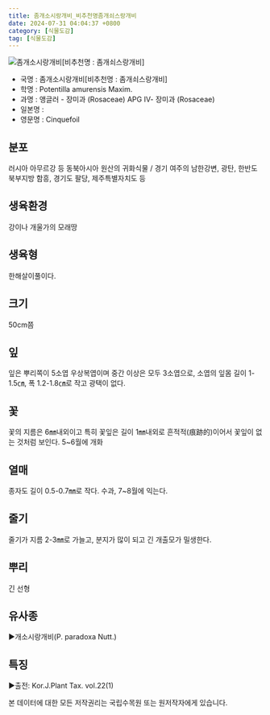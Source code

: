 ```yaml
---
title: 좀개소시랑개비_비추천명좀개쇠스랑개비
date: 2024-07-31 04:04:37 +0800
category: [식물도감]
tag: [식물도감]
---
```




![좀개소시랑개비[비추천명 : 좀개쇠스랑개비]](/fileUpload/plants/basic/Rosaceae/Potentilla/13345/13345_1_th2.JPG)
- 국명 : 좀개소시랑개비[비추천명 : 좀개쇠스랑개비]
- 학명 : Potentilla amurensis Maxim.
- 과명 : 앵글러 - 장미과 (Rosaceae) APG Ⅳ- 장미과 (Rosaceae)
- 일본명 : 
- 영문명 : Cinquefoil


## 분포
러시아 아무르강 등 동북아시아 원산의 귀화식물 / 경기 여주의 남한강변, 광탄, 한반도 북부지방 함흥, 경기도 팔당, 제주특별자치도 등
## 생육환경
강이나 개울가의 모래땅
## 생육형
한해살이풀이다.
## 크기
50cm쯤
## 잎
잎은 뿌리쪽이 5소엽 우상복엽이며 중간 이상은 모두 3소엽으로, 소엽의 잎몸 길이 1-1.5㎝, 폭 1.2-1.8㎝로 작고 광택이 없다.
## 꽃
꽃의 지름은 6㎜내외이고 특히 꽃잎은 길이 1㎜내외로 흔적적(痕跡的)이어서 꽃잎이 없는 것처럼 보인다. 5~6월에 개화
## 열매
종자도 길이 0.5-0.7㎜로 작다. 수과, 7~8월에 익는다.
## 줄기
줄기가 지름 2-3㎜로 가늘고, 분지가 많이 되고 긴 개출모가 밀생한다.
## 뿌리
긴 선형
## 유사종
▶개소시랑개비(P. paradoxa Nutt.)
## 특징
▶출전: Kor.J.Plant Tax. vol.22(1)






본 데이터에 대한 모든 저작권리는 국립수목원 또는 원저작자에게 있습니다.
